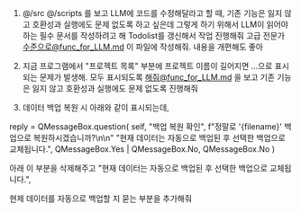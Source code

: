 1. @/src @/scripts 를 보고 LLM에 코드를 수정해달라고 할 때, 기존 기능은 잃지 않고 호환성과 실행에도 문제 없도록 하고 싶은데 그렇게 하기 위해서 LLM이 읽어야 하는 필수 문서를 작성하려고 해 Todolist를 갱신해서 작업 진행해줘 고급 전문가 수준으로@func_for_LLM.md 이 파일에 작성해줘. 내용을 개편해도 좋아

2. 지금 프로그램에서 "프로젝트 목록" 부분에 프로젝트 이름이 길어지면 ...으로 표시되는 문제가 발생해. 모두 표시되도록 해줘@func_for_LLM.md 을 보고 기존 기능은 잃지 않고 호환성과 실행에도 문제 없도록 진행해줘

3. 데이터 백업 복원 시 아래와 같이 표시되는데,

reply = QMessageBox.question(
self, "백업 복원 확인",
f"정말로 '{filename}' 백업으로 복원하시겠습니까?\n\n"
"현재 데이터는 자동으로 백업된 후 선택한 백업으로 교체됩니다.",
QMessageBox.Yes | QMessageBox.No,
QMessageBox.No
)

아래 이 부분을 삭제해주고
"현재 데이터는 자동으로 백업된 후 선택한 백업으로 교체됩니다.",

현제 데이터를 자동으로 백업할 지 묻는 부분을 추가해줘